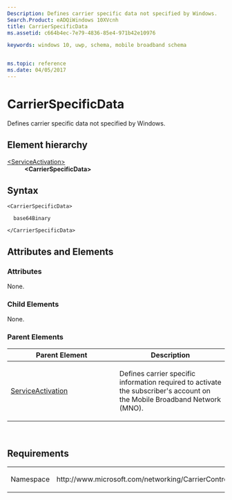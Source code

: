 ```yaml
---
Description: Defines carrier specific data not specified by Windows.
Search.Product: eADQiWindows 10XVcnh
title: CarrierSpecificData
ms.assetid: c664b4ec-7e79-4836-85e4-971b42e10976

keywords: windows 10, uwp, schema, mobile broadband schema


ms.topic: reference
ms.date: 04/05/2017
---
```


# CarrierSpecificData


Defines carrier specific data not specified by Windows.

## Element hierarchy

<dl>
<dt><a href="element-serviceactivation.md">&lt;ServiceActivation&gt;</a></dt>
<dd><b>&lt;CarrierSpecificData&gt;</b></dd>
</dl>

## Syntax

``` syntax
<CarrierSpecificData>

  base64Binary

</CarrierSpecificData>
```

## Attributes and Elements


### Attributes

None.

### Child Elements

None.

### Parent Elements

<table>
<colgroup>
<col width="50%" />
<col width="50%" />
</colgroup>
<thead>
<tr class="header">
<th>Parent Element</th>
<th>Description</th>
</tr>
</thead>
<tbody>
<tr class="odd">
<td><a href="element-serviceactivation.md">ServiceActivation</a> </td>
<td><p>Defines carrier specific information required to activate the subscriber's account on the Mobile Broadband Network (MNO).</p></td>
</tr>
</tbody>
</table>

 

## Requirements

<table>
<colgroup>
<col width="50%" />
<col width="50%" />
</colgroup>
<tbody>
<tr class="odd">
<td><p>Namespace</p></td>
<td><p>http://www.microsoft.com/networking/CarrierControl/WWAN/v1</p></td>
</tr>
</tbody>
</table>

 

 



